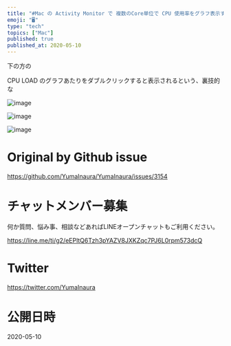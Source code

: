 ```yaml
---
title: "#Mac の Activity Monitor で 複数のCore単位で CPU 使用率をグラフ表示する"
emoji: "🖥"
type: "tech"
topics: ["Mac"]
published: true
published_at: 2020-05-10
---
```


下の方の

CPU LOAD のグラフあたりをダブルクリックすると表示されるという、裏技的な

![image](https://user-images.githubusercontent.com/13635059/81462511-e694a780-91ed-11ea-8437-7b53e390cb9f.png)

![image](https://user-images.githubusercontent.com/13635059/81462536-104dce80-91ee-11ea-992a-37a2a8d0ad21.png)

![image](https://user-images.githubusercontent.com/13635059/81462542-26f42580-91ee-11ea-87d4-b3d9e5cfd233.png)


# Original by Github issue

https://github.com/YumaInaura/YumaInaura/issues/3154











<!-- Update From Qiita API -->

# チャットメンバー募集


何か質問、悩み事、相談などあればLINEオープンチャットもご利用ください。

https://line.me/ti/g2/eEPltQ6Tzh3pYAZV8JXKZqc7PJ6L0rpm573dcQ





# Twitter


https://twitter.com/YumaInaura


<!-- Update From Qiita API -->



# 公開日時

2020-05-10
